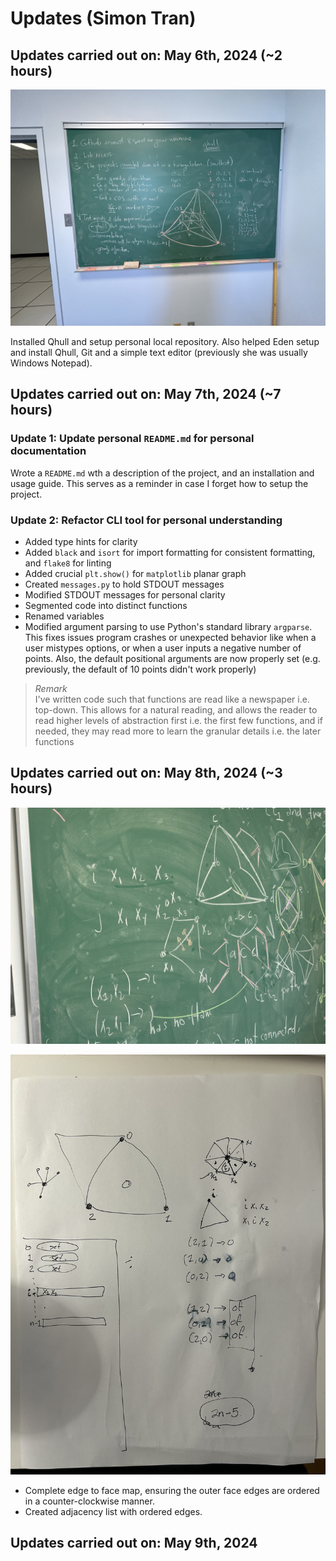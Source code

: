 # Updates (Simon Tran)

## Updates carried out on: May 6th, 2024 (~2 hours)

![](may-6.jpeg)

Installed Qhull and setup personal local repository. Also helped Eden setup and install Qhull, Git and a simple text editor (previously she was usually Windows Notepad).

## Updates carried out on: May 7th, 2024 (~7 hours)

### Update 1: Update personal `README.md` for personal documentation

Wrote a `README.md` wth a description of the project, and an installation and usage guide. This serves as a reminder in case I forget how to setup the project.

### Update 2: Refactor CLI tool for personal understanding

- Added type hints for clarity
- Added `black` and `isort` for import formatting for consistent formatting, and `flake8` for linting
- Added crucial `plt.show()` for `matplotlib` planar graph
- Created `messages.py` to hold STDOUT messages
- Modified STDOUT messages for personal clarity
- Segmented code into distinct functions
- Renamed variables
- Modified argument parsing to use Python's standard library `argparse`. This fixes issues program crashes or unexpected behavior like when a user mistypes options, or when a user inputs a negative number of points. Also, the default positional arguments are now properly set (e.g. previously, the default of 10 points didn't work properly)

> *Remark*  
> I've written code such that functions are read like a newspaper i.e. top-down. This allows for a natural reading, and allows the reader to read higher levels of abstraction first i.e. the first few functions, and if needed, they may read more to learn the granular details i.e. the later functions

## Updates carried out on: May 8th, 2024 (~3 hours)

![](may-8-chalkboard.jpeg)

![](may-8-paper.jpeg)

- Complete edge to face map, ensuring the outer face edges are ordered in a counter-clockwise manner.
- Created adjacency list with ordered edges.


## Updates carried out on: May 9th, 2024


